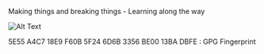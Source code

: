 Making things and breaking things - Learning along the way 

![Alt Text](https://media.giphy.com/media/vFKqnCdLPNOKc/giphy.gif)

5E55 A4C7 18E9 F60B 5F24 6D6B 3356 BE00 13BA DBFE : GPG Fingerprint
<!--
**Mauzy0x/Mauzy0x** is a ✨ _special_ ✨ repository because its `README.md` (this file) appears on your GitHub profile.

Here are some ideas to get you started:

- 🔭 I’m currently working on ...
- 🌱 I’m currently learning ...
- 👯 I’m looking to collaborate on ...
- 🤔 I’m looking for help with ...
- 💬 Ask me about ...
- 📫 How to reach me: ...
- 😄 Pronouns: ...
- ⚡ Fun fact: ...
-->
